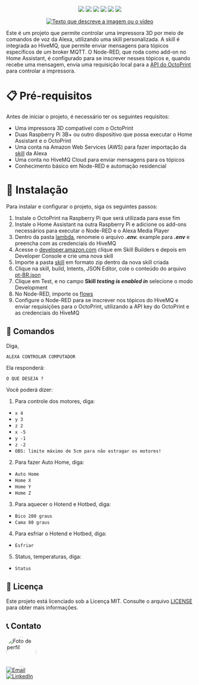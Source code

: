 <p align="center">
  <a href="https://www.amazon.com.br/s?k=alexa"><img src="https://img.shields.io/badge/-Alexa-00CAFF?style=flat-square&logo=amazon-alexa&logoColor=white"></a>
  <a href="https://www.home-assistant.io/"><img src="https://img.shields.io/badge/-Home%20Assistant-41BDF5?style=flat-square&logo=home-assistant&logoColor=white"></a>
  <a href="https://nodered.org/"><img src="https://img.shields.io/badge/-Node--RED-8F0000?style=flat-square&logo=node-red&logoColor=white"></a>
  <a href="https://octoprint.org/"><img src="https://img.shields.io/badge/-OctoPrint-008000?style=flat-square&logo=OctoPrint&logoColor=008000&labelColor=EBF4FA"></a>
  <a href="https://www.hivemq.com/"><img src="https://img.shields.io/badge/HiveMQ-black?style=flat-square&logo=hive&logoColor=yellow"></a>
  <a href="https://nodejs.org"><img src="https://img.shields.io/badge/-Node.js-339933?style=flat-square&logo=node.js&logoColor=white"></a>
</p>

<p align="center">
  <a href="https://www.youtube.com/watch?v=UqYj4YvFRzk"><img src="https://img.youtube.com/vi/UqYj4YvFRzk/0.jpg" alt="Texto que descreve a imagem ou o vídeo"></a>
</p>

Este é um projeto que permite controlar uma impressora 3D por meio de comandos de voz da Alexa, utilizando uma skill personalizada. A skill é integrada ao HiveMQ, que permite enviar mensagens para tópicos específicos de um broker MQTT. O Node-RED, que roda como add-on no Home Assistant, é configurado para se inscrever nesses tópicos e, quando recebe uma mensagem, envia uma requisição local para a [API do OctoPrint](https://docs.octoprint.org/en/master/api/index.html) para controlar a impressora.

# 📋 Pré-requisitos

Antes de iniciar o projeto, é necessário ter os seguintes requisitos:

- Uma impressora 3D compatível com o OctoPrint
- Duas Raspberry Pi 3B+ ou outro dispositivo que possa executar o Home Assistant e o OctoPrint
- Uma conta na Amazon Web Services (AWS) para fazer importação da [skill](./skill/) da Alexa
- Uma conta no HiveMQ Cloud para enviar mensagens para os tópicos
- Conhecimento básico em Node-RED e automação residencial

# 🔧 Instalação

Para instalar e configurar o projeto, siga os seguintes passos:

1. Instale o OctoPrint na Raspberry Pi que será utilizada para esse fim
2. Instale o Home Assistant na outra Raspberry Pi e adicione os add-ons necessários para executar o Node-RED e o Alexa Media Player
3. Dentro da pasta [lambda](./skill/lambda/.env), renomeie o arquivo **_.env._** example para **_.env_** e preencha com as credenciais do HiveMQ
4. Acesse o [developer.amazon.com](https://developer.amazon.com/pt-BR/alexa/alexa-skills-kit) clique em Skill Builders e depois em Developer Console e crie uma nova skill
5. Importe a pasta [skill](./skill/) em formato zip dentro da nova skill criada
6. Clique na skill, build, Intents, JSON Editor, cole o conteúdo do arquivo [pt-BR.json](./skill/interactionModels/custom/pt-BR.json)
7. Clique em Test, e no campo **Skill _testing is enabled in_** selecione o modo Development
8. No Node-RED, importe os [flows](./flows-node-red.json)
9. Configure o Node-RED para se inscrever nos tópicos do HiveMQ e enviar requisições para o OctoPrint, utilizando a API key do OctoPrint e as credenciais do HiveMQ

## 🤖 Comandos

Diga,

```
ALEXA CONTROLAR COMPUTADOR
```

Ela responderá:

```
O QUE DESEJA ?
```

Você poderá dizer:

1. Para controle dos motores, diga:

- `x 4`
- `y 3`
- `z 2`
- `x -5`
- `y -1`
- `z -2`
- `OBS: limite máximo de 5cm para não estragar os motores!`

2. Para fazer Auto Home, diga:

- `Auto Home`
- `Home X`
- `Home Y`
- `Home Z`

3. Para aquecer o Hotend e Hotbed, diga:

- `Bico 200 graus`
- `Cama 80 graus`

4. Para esfriar o Hotend e Hotbed, diga:

- `Esfriar`

5. Status, temperaturas, diga:

- `Status`

## 📝 Licença

Este projeto está licenciado sob a Licença MIT. Consulte o arquivo [LICENSE](./LICENSE) para obter mais informações.

## 📞 Contato

<a href="https://github.com/seu-usuario">
  <img src="https://avatars.githubusercontent.com/u/46402647?s=400&u=5b00ec492908116235f3d0c6eee80b94840b2339&v=4" alt="Foto de perfil" width="80" style="border-radius:50%">
</a>
<br>
<a href="mailto:physics.posgrad@gmail.com">
  <img src="https://img.shields.io/badge/Email-Gmail-D14836?style=flat&logo=gmail&logoColor=white" alt="Email">
</a>
<br>

<a href="seulinkedin.com">
  <img src="https://img.shields.io/badge/LinkedIn-Profile-0077B5?style=flat&logo=linkedin&logoColor=white" alt="LinkedIn">
</a>
